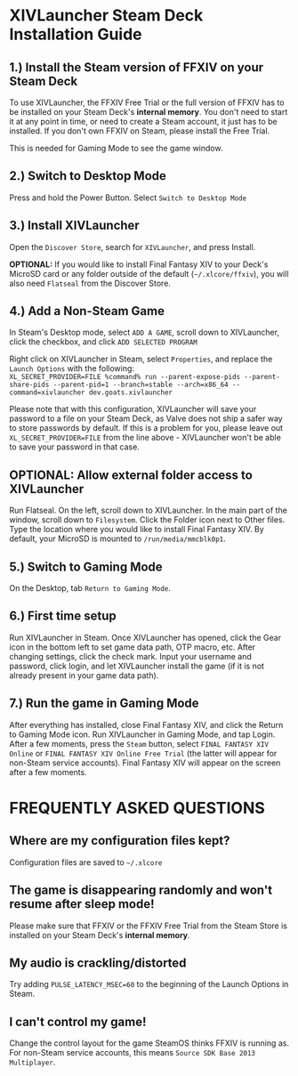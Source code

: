 # XIVLauncher Steam Deck Installation Guide

## 1.) Install the Steam version of FFXIV on your Steam Deck
To use XIVLauncher, the FFXIV Free Trial or the full version of FFXIV has to be installed on your Steam Deck's **internal memory**. You don't need to start it at any point in time, or need to create a Steam account, it just has to be installed. If you don't own FFXIV on Steam, please install the Free Trial.

This is needed for Gaming Mode to see the game window.

## 2.) Switch to Desktop Mode
Press and hold the Power Button. Select `Switch to Desktop Mode`

## 3.) Install XIVLauncher
Open the `Discover Store`, search for `XIVLauncher`, and press Install.

**OPTIONAL:** If you would like to install Final Fantasy XIV to your Deck's MicroSD card or any folder outside of the default (`~/.xlcore/ffxiv`), you will also need `Flatseal` from the Discover Store.

## 4.) Add a Non-Steam Game
In Steam's Desktop mode, select `ADD A GAME`, scroll down to XIVLauncher, click the checkbox, and click `ADD SELECTED PROGRAM`

Right click on XIVLauncher in Steam, select `Properties`, and replace the `Launch Options` with the following:  
`XL_SECRET_PROVIDER=FILE %command% run --parent-expose-pids --parent-share-pids --parent-pid=1 --branch=stable --arch=x86_64 --command=xivlauncher dev.goats.xivlauncher`

Please note that with this configuration, XIVLauncher will save your password to a file on your Steam Deck, as Valve does not ship a safer way to store passwords by default. If this is a problem for you, please leave out `XL_SECRET_PROVIDER=FILE` from the line above - XIVLauncher won't be able to save your password in that case.

## OPTIONAL: Allow external folder access to XIVLauncher
Run Flatseal. On the left, scroll down to XIVLauncher. In the main part of the window, scroll down to `Filesystem`. Click the Folder icon next to Other files. Type the location where you would like to install Final Fantasy XIV. By default, your MicroSD is mounted to `/run/media/mmcblk0p1`.

## 5.) Switch to Gaming Mode
On the Desktop, tab `Return to Gaming Mode`.

## 6.) First time setup
Run XIVLauncher in Steam. Once XIVLauncher has opened, click the Gear icon in the bottom left to set game data path, OTP macro, etc. After changing settings, click the check mark. Input your username and password, click login, and let XIVLauncher install the game (if it is not already present in your game data path).

## 7.) Run the game in Gaming Mode
After everything has installed, close Final Fantasy XIV, and click the Return to Gaming Mode icon. Run XIVLauncher in Gaming Mode, and tap Login. After a few moments, press the `Steam` button, select `FINAL FANTASY XIV Online` or `FINAL FANTASY XIV Online Free Trial` (the latter will appear for non-Steam service accounts). Final Fantasy XIV will appear on the screen after a few moments.


# FREQUENTLY ASKED QUESTIONS
## Where are my configuration files kept?
Configuration files are saved to `~/.xlcore`  

## The game is disappearing randomly and won't resume after sleep mode!
Please make sure that FFXIV or the FFXIV Free Trial from the Steam Store is installed on your Steam Deck's **internal memory**.

## My audio is crackling/distorted
Try adding `PULSE_LATENCY_MSEC=60` to the beginning of the Launch Options in Steam.

## I can't control my game!
Change the control layout for the game SteamOS thinks FFXIV is running as. For non-Steam service accounts, this means `Source SDK Base 2013 Multiplayer`.
